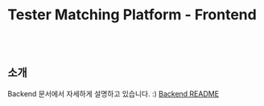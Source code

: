 # Tester Matching Platform - Frontend
<br>
<br>

## 소개
Backend 문서에서 자세하게 설명하고 있습니다. :)
[Backend README](https://github.com/TestMatchingPlatform/backend)
